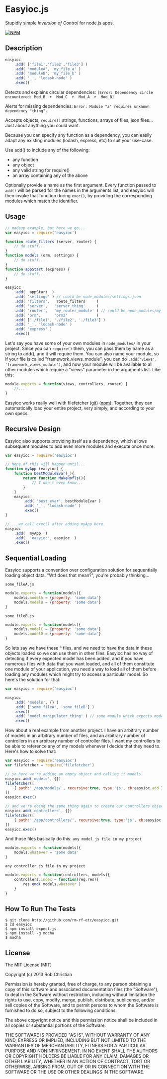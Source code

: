 Easyioc.js
==========

Stupidly simple _Inversion of Control_ for node.js apps.

[![NPM](https://nodei.co/npm/easyioc.png?downloads=true)](https://nodei.co/npm/easyioc/)


## Description

```js
easyioc
    .add( ['file1','file2','file3'] )
    .add( 'moduleA', 'my_file_a' )
    .add( 'moduleB', 'my_file_b' )
    .add( '_', 'lodash-node' )
    .exec()
```

Detects and explains circular dependencies: `[Error: Dependency circle encountered: Mod_B  ➤  Mod_C  ➤  Mod_A  ➤  Mod_B]`

Alerts for missing dependencies: `Error: Module "a" requires unknown dependency "thing".`

Accepts objects, `require()` strings, functions, arrays of files, json files... Just about anything you could want.

Because you can specify any function as a dependency, you can easily adapt any existing
modules (lodash, express, etc) to suit your use-case.

Use add() to include any of the following:
* any function
* any object
* any valid string for require()
* an array containing any of the above

Optionally provide a name as the first argument. Every function passed to `add()` will be
parsed for the names in the arguments list, and easyioc will then invoke that function
during `exec()`, by providing the corresponding modules which match the identifier.


## Usage

```js
// madeup example, but here we go...
var easyioc = require('easyioc')

function route_filters (server, router) {
    // do stuff...
}
function models (orm, settings) {
    // do stuff...
}
function appStart (express) {
    // do stuff...
}

easyioc
    .add(  appStart  )
    .add( 'settings' ) // could be node_modules/settings.json
    .add( 'filters',   route_filters     )
    .add( 'server',   'server_thing'     )
    .add( 'router',   'my_router_module' ) // could be node_modules/my_router_module.js
    .add( 'orm',      'orm2'             )
    .add( ['./file1', './file2', './file3'] )
    .add( '_', 'lodash-node' )
    .add( 'express' )
    .exec()
```

Let's say you have some of your own modules in `node_modules/` in your project. Since you
can `require()` them, you can pass them by name as a string to add(), and it will require
them. You can also name your module, so if your file is called "framework_views_module",
you can do `.add('views', 'framework_views_module')`, and now your module will be available
to all other modules which require a "views" parameter in the arguments list. Like this:
```js
module.exports = function(views, controllers, router) {
    //...
}
```

Easyioc works really well with filefetcher ([git](http://github.com/rm-rf-etc/filefetcher))
([npm](http://npmjs.org/package/filefetcher)). Together, they can automatically load your
entire project, very simply, and according to your own specs.

## Recursive Design
Easyioc also supports providing itself as a dependency, which allows subsequent modules to
add even more modules and execute once more.
```js
var easyioc = require('easyioc')

// None of this will happen until...
function myApp (easyioc) {
    function bestModuleEvar(_){
        return function MakeRofls(){
            // I don't even know...
        }
    }
    easyioc
        .add( 'best_evar', bestModuleEvar )
        .add( '_', 'lodash-node' )
        .exec()
}

// ...we call exec() after adding myApp here.
easyioc
    .add(  myApp  )
    .add(  'easyioc', easyioc  )
    .exec()
```

## Sequential Loading
Easyioc supports a convention over configuration solution for sequentially loading object data.
"Wtf does that mean?", you're probably thinking...

`some_fileA.js`
```js
module.exports = function(models){
    models.modelA = {property: 'some data'}
    models.modelB = {property: 'some data'}
}
```
`some_fileB.js`
```js
module.exports = function(models){
    models.modelC = {property: 'some data'}
    models.modelD = {property: 'some data'}
}
```

So lets say we have these ^ files, and we need to have the data in these objects loaded so we can use
them in other files. Easyioc has no way of detecting if every expected model has been added, and if
you have numerous files with data that you want loaded, and all of them constitute one module of your
application, you need a way to load all of them before loading any modules which might try to access
a particular model. So here's the solution for that:

```js
var easyioc = require('easyioc')

easyioc
    .add( 'models', {} )
    .add( ['some_fileA', 'some_fileB'] )
    .exec()
    .add( 'model_manipulator_thing' ) // some module which expects models A, B, C, or D, to exist.
    .exec()
```

How about a real example from another project. I have an arbitrary number of models in an arbitrary
number of files, and an arbitrary number of controllers in an arbitrary number of controller files.
I want my controllers to be able to reference any of my models whenever I decide that they need to.
Here's how to solve that:

```js
var easyioc = require('easyioc')
var filefetcher = require('filefetcher')

// so here we're adding an empty object and calling it models.
easyioc.add('models', {})
filefetcher([
    { path:'./app/models/', recursive:true, type:'js', cb:easyioc.add }
])
easyioc.exec()

// and we're doing the same thing again to create our controllers object.
easyioc.add('controllers', {})
filefetcher([
    { path:'./app/controllers/', recursive:true, type:'js', cb:easyioc.add }
])
easyioc.exec()
```

And those files basically do this:
`any model js file in my project`
```js
module.exports = function(models){
    models.whatever = 'some data'
}
```
`any controller js file in my project`
```js
module.exports = function(controllers, models){
    controllers.index = function(req,res){
        res.end( models.whatever )
    }
}
```

## How To Run The Tests

```
$ git clone http://github.com/rm-rf-etc/easyioc.git
$ cd easyioc
$ npm install expect.js
$ npm install -g mocha
$ mocha
```

## License
The MIT License (MIT)

Copyright (c) 2013 Rob Christian

Permission is hereby granted, free of charge, to any person obtaining a copy of
this software and associated documentation files (the "Software"), to deal in
the Software without restriction, including without limitation the rights to
use, copy, modify, merge, publish, distribute, sublicense, and/or sell copies of
the Software, and to permit persons to whom the Software is furnished to do so,
subject to the following conditions:

The above copyright notice and this permission notice shall be included in all
copies or substantial portions of the Software.

THE SOFTWARE IS PROVIDED "AS IS", WITHOUT WARRANTY OF ANY KIND, EXPRESS OR
IMPLIED, INCLUDING BUT NOT LIMITED TO THE WARRANTIES OF MERCHANTABILITY, FITNESS
FOR A PARTICULAR PURPOSE AND NONINFRINGEMENT. IN NO EVENT SHALL THE AUTHORS OR
COPYRIGHT HOLDERS BE LIABLE FOR ANY CLAIM, DAMAGES OR OTHER LIABILITY, WHETHER
IN AN ACTION OF CONTRACT, TORT OR OTHERWISE, ARISING FROM, OUT OF OR IN
CONNECTION WITH THE SOFTWARE OR THE USE OR OTHER DEALINGS IN THE SOFTWARE.
